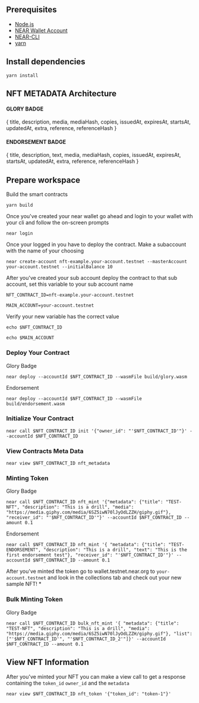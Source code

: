 ## Prerequisites

* [Node.js](/develop/prerequisites#nodejs)
* [NEAR Wallet Account](wallet.testnet.near.org)
* [NEAR-CLI](https://docs.near.org/tools/near-cli#setup)
* [yarn](https://classic.yarnpkg.com/en/docs/install#mac-stable)

## Install dependencies

```=bash
yarn install
```

## NFT METADATA Architecture
#### GLORY BADGE
{
    title, 
    description, 
    media, 
    mediaHash, 
    copies, 
    issuedAt, 
    expiresAt, 
    startsAt, 
    updatedAt, 
    extra, 
    reference, 
    referenceHash
}
#### ENDORSEMENT BADGE
{   title, 
    description, 
    text,
    media, 
    mediaHash, 
    copies, 
    issuedAt, 
    expiresAt, 
    startsAt, 
    updatedAt, 
    extra, 
    reference, 
    referenceHash
}

## Prepare workspace

Build the smart contracts
```=bash
yarn build
```

Once you've created your near wallet go ahead and login to your wallet with your cli and follow the on-screen prompts

```=bash
near login
```

Once your logged in you have to deploy the contract. Make a subaccount with the name of your choosing 

```=bash 
near create-account nft-example.your-account.testnet --masterAccount your-account.testnet --initialBalance 10
```

After you've created your sub account deploy the contract to that sub account, set this variable to your sub account name

```=bash
NFT_CONTRACT_ID=nft-example.your-account.testnet

MAIN_ACCOUNT=your-account.testnet
```

Verify your new variable has the correct value
```=bash
echo $NFT_CONTRACT_ID

echo $MAIN_ACCOUNT
```


### Deploy Your Contract
Glory Badge
```=bash
near deploy --accountId $NFT_CONTRACT_ID --wasmFile build/glory.wasm
```
Endorsement
```=bash
near deploy --accountId $NFT_CONTRACT_ID --wasmFile build/endorsement.wasm
```

### Initialize Your Contract 

```=bash
near call $NFT_CONTRACT_ID init '{"owner_id": "'$NFT_CONTRACT_ID'"}' --accountId $NFT_CONTRACT_ID
```

### View Contracts Meta Data

```=bash
near view $NFT_CONTRACT_ID nft_metadata
```
### Minting Token
Glory Badge
```bash=
near call $NFT_CONTRACT_ID nft_mint '{"metadata": {"title": "TEST-NFT", "description": "This is a drill", "media": "https://media.giphy.com/media/6SZ5iwN70lJyOdLZZH/giphy.gif"}, "receiver_id": "'$NFT_CONTRACT_ID'"}' --accountId $NFT_CONTRACT_ID --amount 0.1
```

Endorsement
```bash=
near call $NFT_CONTRACT_ID nft_mint '{ "metadata": {"title": "TEST-ENDORSEMENT", "description": "This is a drill", "text": "This is the first endorsement test"}, "receiver_id": "'$NFT_CONTRACT_ID'"}' --accountId $NFT_CONTRACT_ID --amount 0.1
```

After you've minted the token go to wallet.testnet.near.org to `your-account.testnet` and look in the collections tab and check out your new sample NFT! *

### Bulk Minting Token
Glory Badge
```bash=
near call $NFT_CONTRACT_ID bulk_nft_mint '{ "metadata": {"title": "TEST-NFT", "description": "This is a drill", "media": "https://media.giphy.com/media/6SZ5iwN70lJyOdLZZH/giphy.gif"}, "list": ["'$NFT_CONTRACT_ID'", "'$NFT_CONTRACT_ID_2'"]}' --accountId $NFT_CONTRACT_ID --amount 0.1
```

## View NFT Information

After you've minted your NFT you can make a view call to get a response containing the `token_id` `owner_id` and the `metadata`

```bash=
near view $NFT_CONTRACT_ID nft_token '{"token_id": "token-1"}'
```

